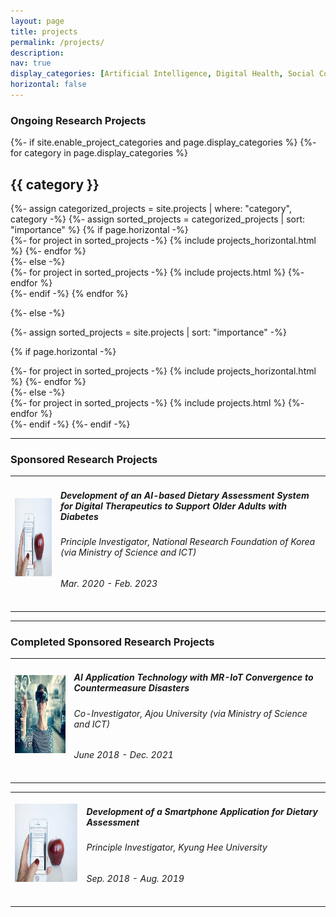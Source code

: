 ```yaml
---
layout: page
title: projects
permalink: /projects/
description:
nav: true
display_categories: [Artificial Intelligence, Digital Health, Social Computing, Accessibility & Aging]
horizontal: false
---
```


### Ongoing Research Projects
<!-- pages/projects.md -->
<div class="projects">
{%- if site.enable_project_categories and page.display_categories %}
  <!-- Display categorized projects -->
  {%- for category in page.display_categories %}
  <h2 class="category">{{ category }}</h2>
  {%- assign categorized_projects = site.projects | where: "category", category -%}
  {%- assign sorted_projects = categorized_projects | sort: "importance" %}
  <!-- Generate cards for each project -->
  {% if page.horizontal -%}
  <div class="container">
    <div class="row row-cols-2">
    {%- for project in sorted_projects -%}
      {% include projects_horizontal.html %}
    {%- endfor %}
    </div>
  </div>
  {%- else -%}
  <div class="grid">
    {%- for project in sorted_projects -%}
      {% include projects.html %}
    {%- endfor %}
  </div>
  {%- endif -%}
  {% endfor %}

{%- else -%}
<!-- Display projects without categories -->
  {%- assign sorted_projects = site.projects | sort: "importance" -%}
  <!-- Generate cards for each project -->
  {% if page.horizontal -%}
  <div class="container">
    <div class="row row-cols-2">
    {%- for project in sorted_projects -%}
      {% include projects_horizontal.html %}
    {%- endfor %}
    </div>
  </div>
  {%- else -%}
  <div class="grid">
    {%- for project in sorted_projects -%}
      {% include projects.html %}
    {%- endfor %}
  </div>
  {%- endif -%}
{%- endif -%}
</div>

---

### Sponsored Research Projects
<table class="imgtable"><tr><td>
<img src="/assets/img/da.jpeg" alt="alt text" width="125px" height="125px" />&nbsp;</td>
<td align="left"><h5>Development of an AI-based Dietary Assessment System for Digital Therapeutics to Support Older Adults with Diabetes</h5>
<h6>Principle Investigator, National Research Foundation of Korea (via Ministry of Science and ICT)</h6>
<h6>Mar. 2020 - Feb. 2023</h6>
</td></tr></table>

---

### Completed Sponsored Research Projects
<table class="imgtable"><tr><td>
<img src="/assets/img/mr.jpeg" alt="alt text" width="125px" height="125px" />&nbsp;</td>
<td align="left">
  <h5>
    AI Application Technology with MR-IoT Convergence to Countermeasure Disasters
  </h5>
  <h6>
    Co-Investigator, Ajou University (via Ministry of Science and ICT)
  </h6>
  <h6>
    June 2018 - Dec. 2021
  </h6>
</td></tr></table>

<table class="imgtable"><tr><td>
<img src="/assets/img/da.jpeg" alt="alt text" width="125px" height="125px" />&nbsp;</td>
<td align="left">
    <h5>
    Development of a Smartphone Application for Dietary Assessment
    </h5>
  <h6>Principle Investigator, Kyung Hee University</h6>
  <h6>Sep. 2018 - Aug. 2019</h6>
</td></tr></table>
